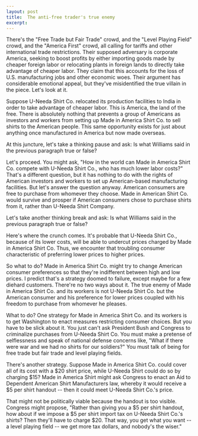 ```yaml
---
layout: post
title:  The anti-free trader's true enemy
excerpt:
---
```




            

    

            

There's the "Free Trade but Fair Trade" crowd, and the "Level Playing Field" crowd, and the "America First" crowd, all calling for tariffs and other international trade restrictions. Their supposed adversary is corporate America, seeking to boost profits by either importing goods made by cheaper foreign labor or relocating plants in foreign lands to directly take advantage of cheaper labor. They claim that this accounts for the loss of U.S. manufacturing jobs and other economic woes. Their argument has considerable emotional appeal, but they've misidentified the true villain in the piece. Let's look at it. 

Suppose U-Needa Shirt Co. relocated its production facilities to India in order to take advantage of cheaper labor. This is America, the land of the free. There is absolutely nothing that prevents a group of Americans as investors and workers from setting up Made in America Shirt Co. to sell shirts to the American people. This same opportunity exists for just about anything once manufactured in America but now made overseas. 

At this juncture, let's take a thinking pause and ask: Is what Williams said in the previous paragraph true or false? 

Let's proceed. You might ask, "How in the world can Made in America Shirt Co. compete with U-Needa Shirt Co., who has much lower labor costs?" That's a different question, but it has nothing to do with the rights of American investors and workers to set up American-based manufacturing facilities. But let's answer the question anyway. American consumers are free to purchase from whomever they choose. Made in American Shirt Co. would survive and prosper if American consumers chose to purchase shirts from it, rather than U-Needa Shirt Company. 

Let's take another thinking break and ask: Is what Williams said in the previous paragraph true or false? 

Here's where the crunch comes. It's probable that U-Needa Shirt Co., because of its lower costs, will be able to undercut prices charged by Made in America Shirt Co. Thus, we encounter that troubling consumer characteristic of preferring lower prices to higher prices. 

So what to do? Made in America Shirt Co. might try to change American consumer preferences so that they're indifferent between high and low prices. I predict that's a strategy doomed to failure, except maybe for a few diehard customers. There're no two ways about it. The true enemy of Made in America Shirt Co. and its workers is not U-Needa Shirt Co. but the American consumer and his preference for lower prices coupled with his freedom to purchase from whomever he pleases. 

What to do? One strategy for Made in America Shirt Co. and its workers is to get Washington to enact measures restricting consumer choices. But you have to be slick about it. You just can't ask President Bush and Congress to criminalize purchases from U-Needa Shirt Co. You must make a pretense of selflessness and speak of national defense concerns like, "What if there were war and we had no shirts for our soldiers?" You must talk of being for free trade but fair trade and level playing fields. 

There's another strategy. Suppose Made in America Shirt Co. could cover all of its cost with a $20 shirt price, while U-Needa Shirt could do so by charging $15? Made in America Shirt might ask Congress to enact an Aid to Dependent American Shirt Manufacturers law, whereby it would receive a $5 per shirt handout -- then it could meet U-Needa Shirt Co.'s price. 

That might not be politically viable because the handout is too visible. Congress might propose, "Rather than giving you a $5 per shirt handout, how about if we impose a $5 per shirt import tax on U-Needa Shirt Co.'s shirts? Then they'll have to charge $20. That way, you get what you want -- a level playing field -- we get more tax dollars, and nobody's the wiser." 

        
